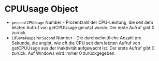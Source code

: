 # CPUUsage Object

* `percentCPUUsage` Number - Prozentzahl der CPU-Leistung, die seit dem letzten Aufruf von getCPUUsage genutzt wurde. Der erste Aufruf gibt 0 zurück.
* `idleWakeupsPerSecond` Number - Die durchschnittliche Anzahl pro Sekunde, die angibt, wie oft die CPU seit dem letzten Aufruf von getCPUUsage aus der Inaktivität aufgewacht ist. Der erste Aufruf gibt 0 zurück. Auf Windows wird immer 0 zurückgegeben.